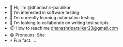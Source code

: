 - 👋 Hi, I’m @dhanashri-paralikar
- 👀 I’m interested in software testing
- 🌱 I’m currently learning automation testing
- 💞️ I’m looking to collaborate on writing test scripts
- 📫 How to reach me dhanashriparalikar23@gmail.com
- 😄 Pronouns: She
- ⚡ Fun fact: ...

<!---
dhanashri-paralikar/dhanashri-paralikar is a ✨ special ✨ repository because its `README.md` (this file) appears on your GitHub profile.
You can click the Preview link to take a look at your changes.
--->
